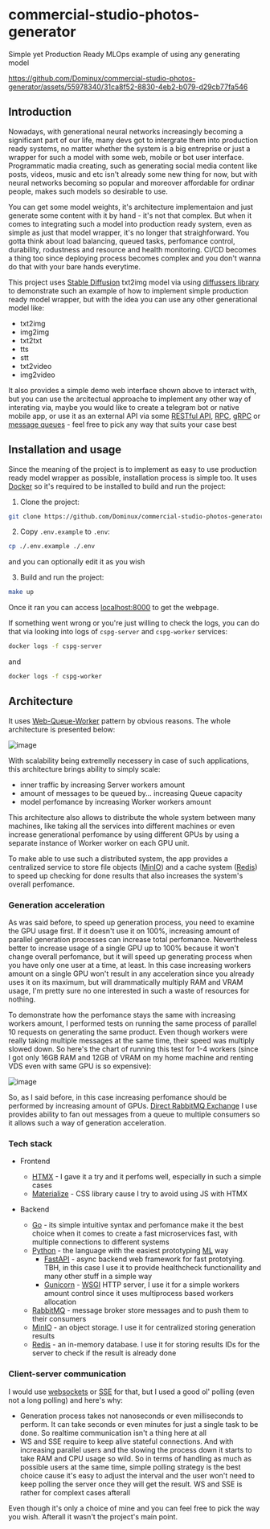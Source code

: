 # commercial-studio-photos-generator

Simple yet Production Ready MLOps example of using any generating model

https://github.com/Dominux/commercial-studio-photos-generator/assets/55978340/31ca8f52-8830-4eb2-b079-d29cb77fa546

## Introduction

Nowadays, with generational neural networks increasingly becoming a significant part of our life, many devs got to intergrate them into production ready systems, no matter whether the system is a big entreprise or just a wrapper for such a model with some web, mobile or bot user interface. Programmatic madia creating, such as generating social media content like posts, videos, music and etc isn't already some new thing for now, but with neural networks becoming so popular and moreover affordable for ordinar people, makes such models so desirable to use.

You can get some model weights, it's architecture implementaion and just generate some content with it by hand - it's not that complex. But when it comes to integrating such a model into production ready system, even as simple as just that model wrapper, it's no longer that straighforward. You gotta think about load balancing, queued tasks, perfomance control, durability, rodustness and resource and health monitoring. CI/CD becomes a thing too since deploying process becomes complex and you don't wanna do that with your bare hands everytime.

This project uses [Stable Diffusion](https://huggingface.co/spaces/stabilityai/stable-diffusion) txt2img model via using [diffussers library](https://github.com/huggingface/diffusers) to demonstrate such an example of how to implement simple production ready model wrapper, but with the idea you can use any other generational model like:

- txt2img
- img2img
- txt2txt
- tts
- stt
- txt2video
- img2video

It also provides a simple demo web interface shown above to interact with, but you can use the arcitectual approache to implement any other way of interating via, maybe you would like to create a telegram bot or native mobile app, or use it as an external API via some [RESTful API](https://en.wikipedia.org/wiki/REST), [RPC](https://en.wikipedia.org/wiki/Remote_procedure_call), [gRPC](https://en.wikipedia.org/wiki/GRPC) or [message queues](https://en.wikipedia.org/wiki/Message_queue) - feel free to pick any way that suits your case best

## Installation and usage

Since the meaning of the project is to implement as easy to use production ready model wrapper as possible, installation process is simple too. It uses [Docker](https://www.docker.com/) so it's required to be installed to build and run the project:

1. Clone the project:

```sh
git clone https://github.com/Dominux/commercial-studio-photos-generator.git
```

2. Copy `.env.example` to `.env`:

```sh
cp ./.env.example ./.env
```

and you can optionally edit it as you wish

3. Build and run the project:

```sh
make up
```

Once it ran you can access [localhost:8000](http://localhost:8000) to get the webpage.

If something went wrong or you're just willing to check the logs, you can do that via looking into logs of `cspg-server` and `cspg-worker` services:

```sh
docker logs -f cspg-server
```

and

```sh
docker logs -f cspg-worker
```

## Architecture

It uses [Web-Queue-Worker](https://learn.microsoft.com/en-us/azure/architecture/guide/architecture-styles/web-queue-worker) pattern by obvious reasons. The whole architecture is presented below:

![image](https://github.com/Dominux/commercial-studio-photos-generator/assets/55978340/c5d5f601-c609-480e-b345-6608aecfa86c)

With scalability being extremelly necessery in case of such applications, this architecture brings ability to simply scale:

- inner traffic by increasing Server workers amount
- amount of messages to be queued by... increasing Queue capacity
- model perfomance by increasing Worker workers amount

This architecture also allows to distribute the whole system between many machines, like taking all the services into different machines or even increase generational perfomance by using different GPUs by using a separate instance of Worker worker on each GPU unit.

To make able to use such a distributed system, the app provides a centralized service to store file objects ([MinIO](https://min.io/)) and a cache system ([Redis](https://redis.io/)) to speed up checking for done results that also increases the system's overall perfomance.

### Generation acceleration

As was said before, to speed up generation process, you need to examine the GPU usage first. If it doesn't use it on 100%, increasing amount of parallel generation processes can increase total perfomance. Nevertheless better to increase usage of a single GPU up to 100% because it won't change overall perfomance, but it will speed up generating process when you have only one user at a time, at least. In this case increasing workers amount on a single GPU won't result in any acceleration since you already uses it on its maximum, but will drammatically multiply RAM and VRAM usage, I'm pretty sure no one interested in such a waste of resources for nothing.

To demonstrate how the perfomance stays the same with increasing workers amount, I performed tests on running the same process of parallel 10 requests on generating the same product. Even though workers were really taking multiple messages at the same time, their speed was multiply slowed down. So here's the chart of running this test for 1-4 workers (since I got only 16GB RAM and 12GB of VRAM on my home machine and renting VDS even with same GPU is so expensive):

![image](https://github.com/Dominux/commercial-studio-photos-generator/assets/55978340/b4d588ee-a712-4286-a9b0-1158b5e5bd61)

So, as I said before, in this case increasing perfomance should be performed by increasing amount of GPUs. [Direct RabbitMQ Exchange](https://www.rabbitmq.com/tutorials/amqp-concepts.html#exchange-direct) I use provides ability to fan out messages from a queue to multiple consumers so it allows such a way of generation acceleration.

### Tech stack

- Frontend
  - [HTMX](https://htmx.org/) - I gave it a try and it perfoms well, especially in such a simple cases
  - [Materialize](https://materializecss.com/) - CSS library cause I try to avoid using JS with HTMX

- Backend
  - [Go](https://go.dev/) - its simple intuitive syntax and perfomance make it the best choice when it comes to create a fast microservices fast, with multiple connections to different systems
  - [Python](https://www.python.org/) - the language with the easiest prototyping [ML](https://en.wikipedia.org/wiki/Machine_learning) way
    - [FastAPI](https://fastapi.tiangolo.com/) - async backend web framework for fast prototying. TBH, in this case I use it to provide healthcheck functionallity and many other stuff in a simple way
    - [Gunicorn](https://gunicorn.org/) - [WSGI](https://ru.wikipedia.org/wiki/WSGI) HTTP server, I use it for a simple workers amount control since it uses multiprocess based workers allocation
  - [RabbitMQ](https://www.rabbitmq.com/) - message broker store messages and to push them to their consumers
  - [MinIO](https://min.io/) - an object storage. I use it for centralized storing generation results
  - [Redis](https://redis.io/) - an in-memory database. I use it for storing results IDs for the server to check if the result is already done

### Client-server communication

I would use [websockets](https://en.wikipedia.org/wiki/WebSocket) or [SSE](https://en.wikipedia.org/wiki/Server-sent_events) for that, but I used a good ol' polling (even not a long polling) and here's why:

- Generation process takes not nanoseconds or even milliseconds to perform. It can take seconds or even minutes for just a single task to be done. So realtime communication isn't a thing here at all
- WS and SSE require to keep alive stateful connections. And with increasing parallel users and the slowing the process down it starts to take RAM and CPU usage so wild. So in terms of handling as much as possible users at the same time, simple polling strategy is the best choice cause it's easy to adjust the interval and the user won't need to keep polling the server once they will get the result. WS and SSE is rather for complext cases afterall

Even though it's only a choice of mine and you can feel free to pick the way you wish. Afterall it wasn't the project's main point.

